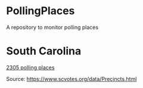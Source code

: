 # PollingPlaces
 A repository to monitor polling places

# South Carolina

[2305 polling places](https://github.com/MassMove/PollingPlaces/blob/master/USA/SC.csv)

Source: https://www.scvotes.org/data/Precincts.html